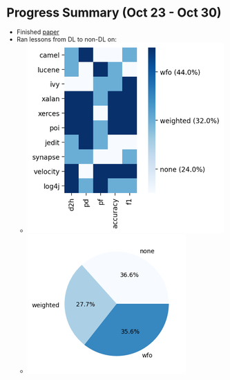 # Progress Summary (Oct 23 - Oct 30)

* Finished [paper](https://raw.githubusercontent.com/yrahul3910/dl4se/master/non-dl/defect.png)
* Ran lessons from DL to non-DL on:
    * ![10 defect prediction datasets](https://raw.githubusercontent.com/yrahul3910/dl4se/master/non-dl/defect.png)
    * ![63 issue close time prediction datasets](https://raw.githubusercontent.com/yrahul3910/dl4se/master/non-dl/issue.png)

